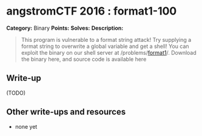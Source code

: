 # angstromCTF 2016 : format1-100

**Category:** Binary
**Points:** 
**Solves:** 
**Description:**

> This program is vulnerable to a format string attack! Try supplying a format string to overwrite a global variable and get a shell! You can exploit the binary on our shell server at /problems/[format1](./format1)/. Download the binary here, and source code is available here 


## Write-up

(TODO)

## Other write-ups and resources

* none yet
